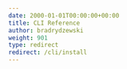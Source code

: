 ```yaml
---
date: 2000-01-01T00:00:00+00:00
title: CLI Reference
author: bradrydzewski
weight: 901
type: redirect
redirect: /cli/install
---
```

